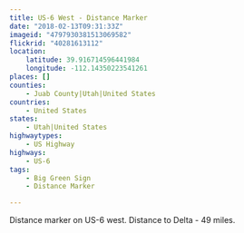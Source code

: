 ```yaml
---
title: US-6 West - Distance Marker
date: "2018-02-13T09:31:33Z"
imageid: "4797930381513069582"
flickrid: "40281613112"
location:
    latitude: 39.916714596441984
    longitude: -112.14350223541261
places: []
counties:
    - Juab County|Utah|United States
countries:
    - United States
states:
    - Utah|United States
highwaytypes:
    - US Highway
highways:
    - US-6
tags:
    - Big Green Sign
    - Distance Marker

---
```

Distance marker on US-6 west.  Distance to Delta - 49 miles.